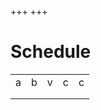 +++
+++

# Schedule

|     |     |     |     |     |
| --- | --- | --- | --- | --- |
| a   | b   | v   | c   | c   |
|     |     |     |     |     |
|     |     |     |     |     |
